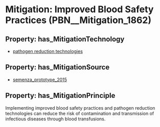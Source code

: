 # Mitigation: __Improved Blood Safety Practices__ (PBN__Mitigation_1862)

## Property: has_MitigationTechnology

* [pathogen reduction technologies](../Technology/PBN__Technology_4117)

## Property: has_MitigationSource

* [semenza_prototype_2015](../Article/PBN__Article_212)

## Property: has_MitigationPrinciple

Implementing improved blood safety practices and pathogen reduction technologies can reduce the risk of contamination and transmission of infectious diseases through blood transfusions.

